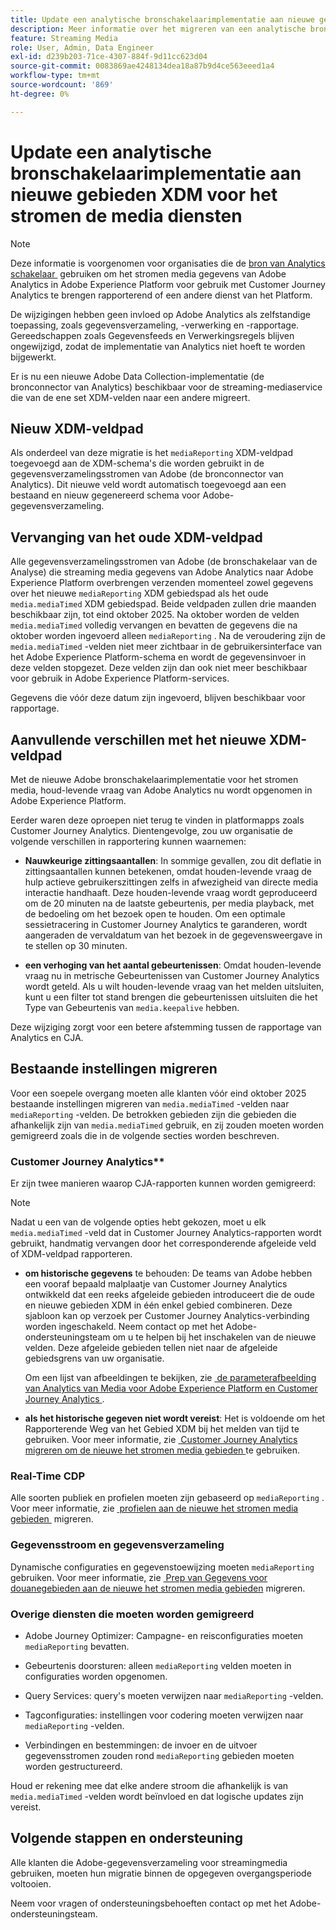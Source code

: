 ```yaml
---
title: Update een analytische bronschakelaarimplementatie aan nieuwe gebieden XDM voor het stromen de media diensten
description: Meer informatie over het migreren van een analytische bronverbindingsimplementatie naar bijgewerkte XDM Streaming Media-velden
feature: Streaming Media
role: User, Admin, Data Engineer
exl-id: d239b203-71ce-4307-884f-9d11cc623d04
source-git-commit: 0083869ae4248134dea18a87b9d4ce563eeed1a4
workflow-type: tm+mt
source-wordcount: '869'
ht-degree: 0%

---
```


# Update een analytische bronschakelaarimplementatie aan nieuwe gebieden XDM voor het stromen de media diensten

>[!NOTE]
>
>Deze informatie is voorgenomen voor organisaties die de [&#x200B; bron van Analytics schakelaar &#x200B;](https://experienceleague.adobe.com/nl/docs/experience-platform/sources/connectors/adobe-applications/analytics) gebruiken om het stromen media gegevens van Adobe Analytics in Adobe Experience Platform voor gebruik met Customer Journey Analytics te brengen rapporterend of een andere dienst van het Platform.
>
>De wijzigingen hebben geen invloed op Adobe Analytics als zelfstandige toepassing, zoals gegevensverzameling, -verwerking en -rapportage. Gereedschappen zoals Gegevensfeeds en Verwerkingsregels blijven ongewijzigd, zodat de implementatie van Analytics niet hoeft te worden bijgewerkt.

Er is nu een nieuwe Adobe Data Collection-implementatie (de bronconnector van Analytics) beschikbaar voor de streaming-mediaservice die van de ene set XDM-velden naar een andere migreert.

## Nieuw XDM-veldpad

Als onderdeel van deze migratie is het `mediaReporting` XDM-veldpad toegevoegd aan de XDM-schema&#39;s die worden gebruikt in de gegevensverzamelingsstromen van Adobe (de bronconnector van Analytics). Dit nieuwe veld wordt automatisch toegevoegd aan een bestaand en nieuw gegenereerd schema voor Adobe-gegevensverzameling.

## Vervanging van het oude XDM-veldpad

Alle gegevensverzamelingsstromen van Adobe (de bronschakelaar van de Analyse) die streaming media gegevens van Adobe Analytics naar Adobe Experience Platform overbrengen verzenden momenteel zowel gegevens over het nieuwe `mediaReporting` XDM gebiedspad als het oude `media.mediaTimed` XDM gebiedspad. Beide veldpaden zullen drie maanden beschikbaar zijn, tot eind oktober 2025. Na oktober worden de velden `media.mediaTimed` volledig vervangen en bevatten de gegevens die na oktober worden ingevoerd alleen `mediaReporting` . Na de veroudering zijn de `media.mediaTimed` -velden niet meer zichtbaar in de gebruikersinterface van het Adobe Experience Platform-schema en wordt de gegevensinvoer in deze velden stopgezet. Deze velden zijn dan ook niet meer beschikbaar voor gebruik in Adobe Experience Platform-services.

Gegevens die vóór deze datum zijn ingevoerd, blijven beschikbaar voor rapportage.

## Aanvullende verschillen met het nieuwe XDM-veldpad

Met de nieuwe Adobe bronschakelaarimplementatie voor het stromen media, houd-levende vraag van Adobe Analytics nu wordt opgenomen in Adobe Experience Platform.

Eerder waren deze oproepen niet terug te vinden in platformapps zoals Customer Journey Analytics. Dientengevolge, zou uw organisatie de volgende verschillen in rapportering kunnen waarnemen:

* **Nauwkeurige zittingsaantallen**: In sommige gevallen, zou dit deflatie in zittingsaantallen kunnen betekenen, omdat houden-levende vraag de hulp actieve gebruikerszittingen zelfs in afwezigheid van directe media interactie handhaaft. Deze houden-levende vraag wordt geproduceerd om de 20 minuten na de laatste gebeurtenis, per media playback, met de bedoeling om het bezoek open te houden. Om een optimale sessietracering in Customer Journey Analytics te garanderen, wordt aangeraden de vervaldatum van het bezoek in de gegevensweergave in te stellen op 30 minuten.

* **een verhoging van het aantal gebeurtenissen**: Omdat houden-levende vraag nu in metrische Gebeurtenissen van Customer Journey Analytics wordt geteld. Als u wilt houden-levende vraag van het melden uitsluiten, kunt u een filter tot stand brengen die gebeurtenissen uitsluiten die het Type van Gebeurtenis van `media.keepalive` hebben.

Deze wijziging zorgt voor een betere afstemming tussen de rapportage van Analytics en CJA.

## Bestaande instellingen migreren

Voor een soepele overgang moeten alle klanten vóór eind oktober 2025 bestaande instellingen migreren van `media.mediaTimed` -velden naar `mediaReporting` -velden. De betrokken gebieden zijn die gebieden die afhankelijk zijn van `media.mediaTimed` gebruik, en zij zouden moeten worden gemigreerd zoals die in de volgende secties worden beschreven.

### Customer Journey Analytics**

Er zijn twee manieren waarop CJA-rapporten kunnen worden gemigreerd:

>[!NOTE]
>
>Nadat u een van de volgende opties hebt gekozen, moet u elk `media.mediaTimed` -veld dat in Customer Journey Analytics-rapporten wordt gebruikt, handmatig vervangen door het corresponderende afgeleide veld of XDM-veldpad rapporteren.

* **om historische gegevens** te behouden: De teams van Adobe hebben een vooraf bepaald malplaatje van Customer Journey Analytics ontwikkeld dat een reeks afgeleide gebieden introduceert die de oude en nieuwe gebieden XDM in één enkel gebied combineren. Deze sjabloon kan op verzoek per Customer Journey Analytics-verbinding worden ingeschakeld. Neem contact op met het Adobe-ondersteuningsteam om u te helpen bij het inschakelen van de nieuwe velden. Deze afgeleide gebieden tellen niet naar de afgeleide gebiedsgrens van uw organisatie.

  Om een lijst van afbeeldingen te bekijken, zie [&#x200B; de parameterafbeelding van Analytics van Media voor Adobe Experience Platform en Customer Journey Analytics &#x200B;](/help/use-cases/xdm-updates/parameters-mapping.md).

* **als het historische gegeven niet wordt vereist**: Het is voldoende om het Rapporterende Weg van het Gebied XDM bij het melden van tijd te gebruiken. Voor meer informatie, zie [&#x200B; Customer Journey Analytics migreren om de nieuwe het stromen media gebieden &#x200B;](/help/use-cases/xdm-updates/migrate-cja-setup.md) te gebruiken.

### Real-Time CDP

Alle soorten publiek en profielen moeten zijn gebaseerd op `mediaReporting` . Voor meer informatie, zie [&#x200B; profielen aan de nieuwe het stromen media gebieden &#x200B;](/help/use-cases/xdm-updates/migrate-profiles.md) migreren.

### Gegevensstroom en gegevensverzameling

Dynamische configuraties en gegevenstoewijzing moeten `mediaReporting` gebruiken. Voor meer informatie, zie [&#x200B; Prep van Gegevens voor douanegebieden aan de nieuwe het stromen media gebieden &#x200B;](/help/use-cases/xdm-updates/migrate-dataprep.md) migreren.

### Overige diensten die moeten worden gemigreerd

* Adobe Journey Optimizer: Campagne- en reisconfiguraties moeten `mediaReporting` bevatten.

* Gebeurtenis doorsturen: alleen `mediaReporting` velden moeten in configuraties worden opgenomen.

* Query Services: query&#39;s moeten verwijzen naar `mediaReporting` -velden.

* Tagconfiguraties: instellingen voor codering moeten verwijzen naar `mediaReporting` -velden.

* Verbindingen en bestemmingen: de invoer en de uitvoer gegevensstromen zouden rond `mediaReporting` gebieden moeten worden gestructureerd.

Houd er rekening mee dat elke andere stroom die afhankelijk is van `media.mediaTimed` -velden wordt beïnvloed en dat logische updates zijn vereist.

## Volgende stappen en ondersteuning

Alle klanten die Adobe-gegevensverzameling voor streamingmedia gebruiken, moeten hun migratie binnen de opgegeven overgangsperiode voltooien.

Neem voor vragen of ondersteuningsbehoeften contact op met het Adobe-ondersteuningsteam.
